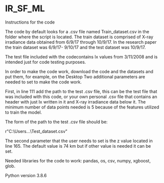 # IR_SF_ML

Instructions for the code

The code by default looks for a .csv file named Train_dataset.csv in the folder where the script is located.
The train dataset is comprised of X-ray irradiance data obtained from 6/9/17 through 10/9/17. In the research 
paper the train dataset was 6/9/17- 9/10/17 and the test dataset was 10/9/17.

The test file included with the codecontains Ix values from 3/11/2008 and is intended just for code testing purposes.

In order to make the code work, download the code and the datasets and put them, for example, on the Desktop
Two additional parameters are needed to set to make the code work. 

First, in line 111 add the path to the test .csv file, this can be the test file that was included with this code, 
or your own personal .csv file that contains an header with just Ix written in it and X-ray irradiance data below it. 
The minimum number of data points needed is 5 because of the features utilized to train the model. 

The form of the path to the test .csv file should be:

r"C:\Users\...\Test_dataset.csv"

The second parameter that the user needs to set is the z value located in line 165. The default value is 74 km
but if other value is needed it can be set. 

Needed libraries for the code to work:
  pandas,
  os,
  csv,
  numpy,
  xgboost,
  glob.

Python version 3.8.6
